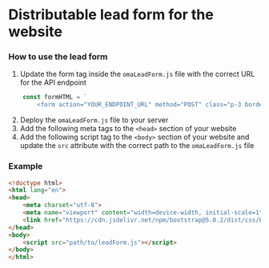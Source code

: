 # Distributable lead form for the website

### How to use the lead form

1. Update the form tag inside the `omaLeadForm.js` file with the correct URL for the API endpoint
```javascript
    const formHTML = `
        <form action="YOUR_ENDPOINT_URL" method="POST" class="p-3 border rounded needs-validation" novalidate>
```
2. Deploy the `omaLeadForm.js` file to your server
3. Add the following meta tags to the `<head>` section of your website
4. Add the following script tag to the `<body>` section of your website and update the `src` attribute with the correct path to the `omaLeadForm.js` file

### Example
```html
<!doctype html>
<html lang="en">
<head>
    <meta charset="utf-8">
    <meta name="viewport" content="width=device-width, initial-scale=1">
    <link href="https://cdn.jsdelivr.net/npm/bootstrap@5.0.2/dist/css/bootstrap.min.css" rel="stylesheet" integrity="sha384-EVSTQN3/azprG1Anm3QDgpJLIm9Nao0Yz1ztcQTwFspd3yD65VohhpuuCOmLASjC" crossorigin="anonymous">>
</head>
<body>
    <script src="path/to/leadForm.js"></script>
</body>
</html>
```
